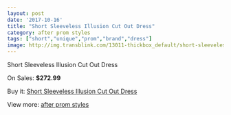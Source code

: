```yaml
---
layout: post
date: '2017-10-16'
title: "Short Sleeveless Illusion Cut Out Dress"
category: after prom styles
tags: ["short","unique","prom","brand","dress"]
image: http://img.transblink.com/13011-thickbox_default/short-sleeveless-illusion-cut-out-dress.jpg
---
```

Short Sleeveless Illusion Cut Out Dress

On Sales: **$272.99**
<a href="https://www.transblink.com/en/after-prom-styles/4188-short-sleeveless-illusion-cut-out-dress.html"><amp-img layout="responsive" width="600" height="600" src="//img.transblink.com/13011-thickbox_default/short-sleeveless-illusion-cut-out-dress.jpg" alt="Short Sleeveless Illusion Cut Out Dress 0" /></a>
<a href="https://www.transblink.com/en/after-prom-styles/4188-short-sleeveless-illusion-cut-out-dress.html"><amp-img layout="responsive" width="600" height="600" src="//img.transblink.com/13015-thickbox_default/short-sleeveless-illusion-cut-out-dress.jpg" alt="Short Sleeveless Illusion Cut Out Dress 1" /></a>
<a href="https://www.transblink.com/en/after-prom-styles/4188-short-sleeveless-illusion-cut-out-dress.html"><amp-img layout="responsive" width="600" height="600" src="//img.transblink.com/13014-thickbox_default/short-sleeveless-illusion-cut-out-dress.jpg" alt="Short Sleeveless Illusion Cut Out Dress 2" /></a>
<a href="https://www.transblink.com/en/after-prom-styles/4188-short-sleeveless-illusion-cut-out-dress.html"><amp-img layout="responsive" width="600" height="600" src="//img.transblink.com/13013-thickbox_default/short-sleeveless-illusion-cut-out-dress.jpg" alt="Short Sleeveless Illusion Cut Out Dress 3" /></a>
<a href="https://www.transblink.com/en/after-prom-styles/4188-short-sleeveless-illusion-cut-out-dress.html"><amp-img layout="responsive" width="600" height="600" src="//img.transblink.com/13012-thickbox_default/short-sleeveless-illusion-cut-out-dress.jpg" alt="Short Sleeveless Illusion Cut Out Dress 4" /></a>

Buy it: [Short Sleeveless Illusion Cut Out Dress](https://www.transblink.com/en/after-prom-styles/4188-short-sleeveless-illusion-cut-out-dress.html "Short Sleeveless Illusion Cut Out Dress")

View more: [after prom styles](https://www.transblink.com/en/55-after-prom-styles "after prom styles")